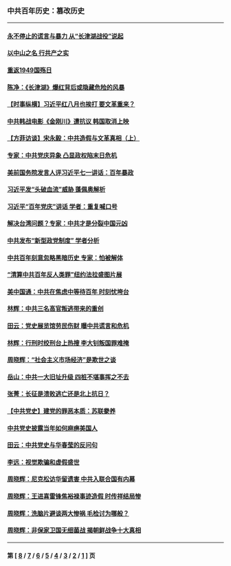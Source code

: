 ### 中共百年历史：篡改历史
---
#### [永不停止的谎言与暴力 从“长津湖战役”说起](../../pages/nf1176115/n13494094.md?08240430) 
#### [以中山之名 行共产之实](../../pages/nf1176115/n13346437.md?08240430) 
#### [重返1949国殇日](../../pages/nf1176115/n13346372.md?08240430) 
#### [陈净：《长津湖》爆红背后或隐藏危险的风暴](../../pages/nf1176115/n13314364.md?08240430) 
#### [【时事纵横】习近平红八月也挨打 要文革重来？](../../pages/nf1176115/n13231393.md?08240430) 
#### [中共韩战电影《金刚川》遭抗议 韩国取消上映](../../pages/nf1176115/n13219114.md?08240430) 
#### [【方菲访谈】宋永毅：中共造假与文革真相（上）](../../pages/nf1176115/n13200760.md?08240430) 
#### [专家：中共党庆异象 凸显政权陷末日危机](../../pages/nf1176115/n13067084.md?08240430) 
#### [美前国务院发言人评习近平七一讲话：百年暴政](../../pages/nf1176115/n13066986.md?08240430) 
#### [习近平发“头破血流”威胁 蓬佩奥解析](../../pages/nf1176115/n13063604.md?08240430) 
#### [习近平“百年党庆”讲话 学者：重复喊口号](../../pages/nf1176115/n13061411.md?08240430) 
#### [解决台湾问题？专家：中共才是分裂中国元凶](../../pages/nf1176115/n13060811.md?08240430) 
#### [中共发布“新型政党制度” 学者分析](../../pages/nf1176115/n13056354.md?08240430) 
#### [中共百年刻意忽略黑暗历史 专家：怕被解体](../../pages/nf1176115/n13056056.md?08240430) 
#### [“清算中共百年反人类罪”纽约法拉盛图片展](../../pages/nf1176115/n13052220.md?08240430) 
#### [美中国通：中共在焦虑中等待百年 时刻忧垮台](../../pages/nf1176115/n13048820.md?08240430) 
#### [林辉：中共三名高官叛逃带来的重创](../../pages/nf1176115/n13035206.md?08240430) 
#### [田云：党史展览馆劳民伤财 曝中共谎言和危机](../../pages/nf1176115/n13033900.md?08240430) 
#### [林辉：行刑时绞刑台上热搜 李大钊叛国罪难掩](../../pages/nf1176115/n13031965.md?08240430) 
#### [周晓辉：“社会主义市场经济”是欺世之谈](../../pages/nf1176115/n13024090.md?08240430) 
#### [岳山：中共一大旧址升级 四桩不堪事挥之不去](../../pages/nf1176115/n13021697.md?08240430) 
#### [张菁：长征是溃败逃亡还是北上抗日？](../../pages/nf1176115/n13020585.md?08240430) 
#### [【中共党史】建党的罪恶本质：苏联豢养](../../pages/nf1176115/n13011888.md?08240430) 
#### [中共党史披露当年如何麻痹美国人](../../pages/nf1176115/n12966400.md?08240430) 
#### [田云：中共党史与华春莹的反问句](../../pages/nf1176115/n12765178.md?08240430) 
#### [李远：视觉欺骗和虚假盛世](../../pages/nf1176115/n12993376.md?08240430) 
#### [周晓辉：尼克松访华留遗害 中共入联合国有内幕](../../pages/nf1176115/n12991422.md?08240430) 
#### [周晓辉：王进喜雷锋焦裕禄事迹造假 时传祥结局惨](../../pages/nf1176115/n12985497.md?08240430) 
#### [周晓辉：洗脑片避谈两大惨祸 毛检讨为哪般？](../../pages/nf1176115/n12971285.md?08240430) 
#### [周晓辉：非保家卫国无细菌战 揭朝鲜战争十大真相](../../pages/nf1176115/n12954161.md?08240430) 

---
#### 第 [ [8](./8.md?08240430) / [7](./7.md?08240430) / [6](./6.md?08240430) / [5](./5.md?08240430) / [4](./4.md?08240430) / [3](./3.md?08240430) / [2](./2.md?08240430) / [1](./1.md?08240430) ] 页
